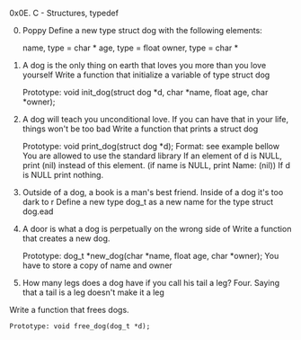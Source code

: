 0x0E. C - Structures, typedef

0. Poppy
Define a new type struct dog with the following elements:

    name, type = char *
    age, type = float
    owner, type = char *

1. A dog is the only thing on earth that loves you more than you love yourself
Write a function that initialize a variable of type struct dog

    Prototype: void init_dog(struct dog *d, char *name, float age, char *owner);

2. A dog will teach you unconditional love. If you can have that in your life, things won't be too bad
Write a function that prints a struct dog

    Prototype: void print_dog(struct dog *d);
    Format: see example bellow
    You are allowed to use the standard library
    If an element of d is NULL, print (nil) instead of this element. (if name is NULL, print Name: (nil))
    If d is NULL print nothing.

 3. Outside of a dog, a book is a man's best friend. Inside of a dog it's too dark to r
 Define a new type dog_t as a new name for the type struct dog.ead

4. A door is what a dog is perpetually on the wrong side of
Write a function that creates a new dog.

    Prototype: dog_t *new_dog(char *name, float age, char *owner);
    You have to store a copy of name and owner


5. How many legs does a dog have if you call his tail a leg? Four. Saying that a tail is a leg doesn't make it a leg

Write a function that frees dogs.

    Prototype: void free_dog(dog_t *d);

